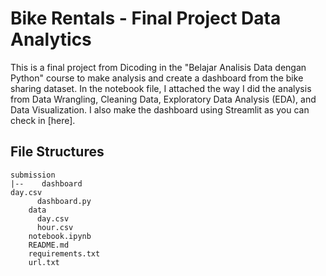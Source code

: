 # Bike Rentals - Final Project Data Analytics

This is a final project from Dicoding in the "Belajar Analisis Data dengan Python" course to make analysis and create a dashboard from the bike sharing dataset. In the notebook file, I attached the way I did the analysis from Data Wrangling, Cleaning Data, Exploratory Data Analysis (EDA), and Data Visualization. I also make the dashboard using Streamlit as you can check in [here].

## File Structures
```
submission
|--    dashboard
day.csv
      dashboard.py
    data
      day.csv
      hour.csv
    notebook.ipynb
    README.md
    requirements.txt
    url.txt
```

